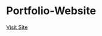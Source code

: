 # Portfolio-Website

<a href="https://tejas-pandule.github.io/Portfolio-Website/" > Visit Site </a>

